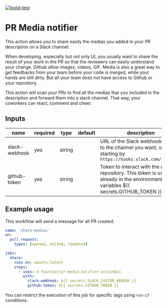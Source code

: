 [![build-test](https://github.com/d-fournier/pr-media-notifier-action/actions/workflows/test.yml/badge.svg)](https://github.com/d-fournier/pr-media-notifier-action/actions/workflows/test.yml)

# PR Media notifier
This action allows you to share easily the medias you added in your PR description on a Slack channel.

When developing, especially but not only UI, you usually want to share the result of your work in the PR so that the reviewers can easily understand your change. Github allow images, videos, GIF.
Media is also a great way to get feedbacks from your team before your code is merged, while your hands are still dirty.
But all your team does not have access to Github or your repository.

This action will scan your PRs to find all the medias that you included in the description and forward them into a slack channel. That way, your coworkers can react, comment and cheer.

## Inputs

| name          | required | type   | default         | description |
| ------------- | ---      | ------ | --------------- | ----------- |
| slack-webhook | yes      | string |                 | URL of the Slack webhook, linked to the channel you want, usually starting by `https://hooks.slack.com/services`
| github-token  | yes      | string |                 | Token to interact with the current repository. This token is usually already in the environment variables ${{ secrets.GITHUB_TOKEN }}.

## Example usage

This workflow will send a message for all PR created.

```yml
name: 'share-medias'
on:
  pull_request:
    types: [opened, edited, reopened]

jobs:
  share:
    runs-on: ubuntu-latest
    steps:
      - uses: d-fournier/pr-media-notifier-action@v1
        with:
          slack-webhook: ${{ secrets.SLACK_CUSTOM_WEBOOK }}
          github-token: ${{ secrets.GITHUB_TOKEN }}
```

You can restrict the execution of this job for specific tags using `run-if` conditions.
